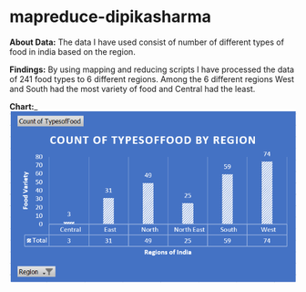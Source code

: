 # mapreduce-dipikasharma

**About Data:**
The data I have used consist of number of different types of food in india based on the region. 

**Findings:**
By using mapping and reducing scripts I have processed the data of 241 food types to 6 different regions. Among the 6 different regions West and South had the most variety of food and Central had the least.

**Chart:**_
![image](https://github.com/dipikaxsharma/mapreduce-dipikasharma/blob/main/bigdata1.PNG)
